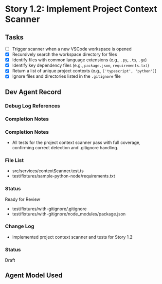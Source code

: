 # Story 1.2: Implement Project Context Scanner

## Tasks

- [ ] Trigger scanner when a new VSCode workspace is opened
- [x] Recursively search the workspace directory for files
- [x] Identify files with common language extensions (e.g., `.py`, `.ts`, `.go`)
- [x] Identify key dependency files (e.g., `package.json`, `requirements.txt`)
- [x] Return a list of unique project contexts (e.g., `['typescript', 'python']`)
- [x] Ignore files and directories listed in the `.gitignore` file

## Dev Agent Record

### Debug Log References

### Completion Notes

### Completion Notes

- All tests for the project context scanner pass with full coverage, confirming correct detection and .gitignore handling.

### File List

- src/services/contextScanner.test.ts
- test/fixtures/sample-python-node/requirements.txt

### Status

Ready for Review

- test/fixtures/with-gitignore/.gitignore
- test/fixtures/with-gitignore/node_modules/package.json

### Change Log

- Implemented project context scanner and tests for Story 1.2

### Status

Draft

## Agent Model Used
